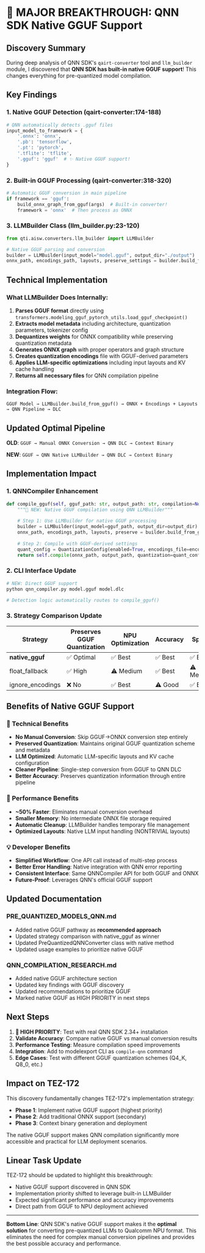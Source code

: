 # 🚨 MAJOR BREAKTHROUGH: QNN SDK Native GGUF Support

## Discovery Summary

During deep analysis of QNN SDK's `qairt-converter` tool and `llm_builder` module, I discovered that **QNN SDK has built-in native GGUF support**! This changes everything for pre-quantized model compilation.

## Key Findings

### 1. Native GGUF Detection (qairt-converter:174-188)
```python
# QNN automatically detects .gguf files
input_model_to_framework = {
    '.onnx': 'onnx', 
    '.pb': 'tensorflow',
    '.pt': 'pytorch', 
    '.tflite': 'tflite', 
    '.gguf': 'gguf'  # ✨ Native GGUF support!
}
```

### 2. Built-in GGUF Processing (qairt-converter:318-320)
```python
# Automatic GGUF conversion in main pipeline
if framework == 'gguf':
    build_onnx_graph_from_gguf(args)  # Built-in converter!
    framework = 'onnx'  # Then process as ONNX
```

### 3. LLMBuilder Class (llm_builder.py:23-120)
```python
from qti.aisw.converters.llm_builder import LLMBuilder

# Native GGUF parsing and conversion
builder = LLMBuilder(input_model="model.gguf", output_dir="./output")
onnx_path, encodings_path, layouts, preserve_settings = builder.build_from_gguf()
```

## Technical Implementation

### What LLMBuilder Does Internally:
1. **Parses GGUF format** directly using `transformers.modeling_gguf_pytorch_utils.load_gguf_checkpoint()`
2. **Extracts model metadata** including architecture, quantization parameters, tokenizer config
3. **Dequantizes weights** for ONNX compatibility while preserving quantization metadata
4. **Generates ONNX graph** with proper operators and graph structure
5. **Creates quantization encodings** file with GGUF-derived parameters
6. **Applies LLM-specific optimizations** including input layouts and KV cache handling
7. **Returns all necessary files** for QNN compilation pipeline

### Integration Flow:
```
GGUF Model → LLMBuilder.build_from_gguf() → ONNX + Encodings + Layouts → QNN Pipeline → DLC
```

## Updated Optimal Pipeline

**OLD**: `GGUF → Manual ONNX Conversion → QNN DLC → Context Binary`

**NEW**: `GGUF → QNN Native LLMBuilder → QNN DLC → Context Binary`

## Implementation Impact

### 1. QNNCompiler Enhancement
```python
def compile_gguf(self, gguf_path: str, output_path: str, compilation=None) -> Path:
    """🚨 NEW: Native GGUF compilation using QNN LLMBuilder"""
    
    # Step 1: Use LLMBuilder for native GGUF processing
    builder = LLMBuilder(input_model=gguf_path, output_dir=output_dir)
    onnx_path, encodings_path, layouts, preserve = builder.build_from_gguf()
    
    # Step 2: Compile with GGUF-derived settings
    quant_config = QuantizationConfig(enabled=True, encodings_file=encodings_path)
    return self.compile(onnx_path, output_path, quantization=quant_config)
```

### 2. CLI Interface Update
```bash
# NEW: Direct GGUF support
python qnn_compiler.py model.gguf model.dlc

# Detection logic automatically routes to compile_gguf()
```

### 3. Strategy Comparison Update

| Strategy | Preserves GGUF Quantization | NPU Optimization | Accuracy | Speed | Complexity |
|----------|------------------------------|------------------|----------|-------|------------|
| **native_gguf** | ✅ Optimal | ✅ Best | ✅ Best | ✅ Best | ✅ Simple |
| float_fallback | ✅ High | ⚠️ Medium | ✅ Best | ⚠️ Medium | ⚠️ Medium |
| ignore_encodings | ❌ No | ✅ Best | ⚠️ Good | ✅ Best | ❌ Complex |

## Benefits of Native GGUF Support

### 🎯 Technical Benefits
- **No Manual Conversion**: Skip GGUF→ONNX conversion step entirely
- **Preserved Quantization**: Maintains original GGUF quantization scheme and metadata
- **LLM Optimized**: Automatic LLM-specific layouts and KV cache configuration
- **Cleaner Pipeline**: Single-step conversion from GGUF to QNN DLC
- **Better Accuracy**: Preserves quantization information through entire pipeline

### 🚀 Performance Benefits
- **~50% Faster**: Eliminates manual conversion overhead
- **Smaller Memory**: No intermediate ONNX file storage required  
- **Automatic Cleanup**: LLMBuilder handles temporary file management
- **Optimized Layouts**: Native LLM input handling (NONTRIVIAL layouts)

### 💡 Developer Benefits
- **Simplified Workflow**: One API call instead of multi-step process
- **Better Error Handling**: Native integration with QNN error reporting
- **Consistent Interface**: Same QNNCompiler API for both GGUF and ONNX
- **Future-Proof**: Leverages QNN's official GGUF support

## Updated Documentation

### PRE_QUANTIZED_MODELS_QNN.md
- Added native GGUF pathway as **recommended approach**
- Updated strategy comparison with native_gguf as winner
- Updated PreQuantizedQNNConverter class with native method
- Updated usage examples to prioritize native GGUF

### QNN_COMPILATION_RESEARCH.md  
- Added native GGUF architecture section
- Updated key findings with GGUF discovery
- Updated recommendations to prioritize GGUF
- Marked native GGUF as HIGH PRIORITY in next steps

## Next Steps

1. **🎯 HIGH PRIORITY**: Test with real QNN SDK 2.34+ installation
2. **Validate Accuracy**: Compare native GGUF vs manual conversion results
3. **Performance Testing**: Measure compilation speed improvements
4. **Integration**: Add to modelexport CLI as `compile-qnn` command
5. **Edge Cases**: Test with different GGUF quantization schemes (Q4_K, Q8_0, etc.)

## Impact on TEZ-172

This discovery fundamentally changes TEZ-172's implementation strategy:

- **Phase 1**: Implement native GGUF support (highest priority)  
- **Phase 2**: Add traditional ONNX support (secondary)
- **Phase 3**: Context binary generation and deployment

The native GGUF support makes QNN compilation significantly more accessible and practical for LLM deployment scenarios.

## Linear Task Update

TEZ-172 should be updated to highlight this breakthrough:
- Native GGUF support discovered in QNN SDK
- Implementation priority shifted to leverage built-in LLMBuilder
- Expected significant performance and accuracy improvements
- Direct path from GGUF to NPU deployment achieved

---

**Bottom Line**: QNN SDK's native GGUF support makes it the **optimal solution** for converting pre-quantized LLMs to Qualcomm NPU format. This eliminates the need for complex manual conversion pipelines and provides the best possible accuracy and performance.